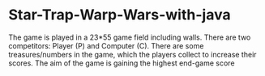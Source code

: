 # Star-Trap-Warp-Wars-with-java
The game is played in a 23*55 game field including walls. There are two competitors: Player (P) and Computer (C). There are some treasures/numbers in the game, which the players collect to increase their scores. The aim of the game is gaining the highest end-game score
